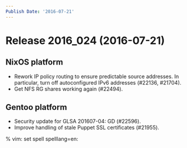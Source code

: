 ```yaml
---
Publish Date: '2016-07-21'
---
```


# Release 2016_024 (2016-07-21)

## NixOS platform

- Rework IP policy routing to ensure predictable source addresses. In
  particular, turn off autoconfigured IPv6 addresses (#22136, #21704).
- Get NFS RG shares working again (#22494).

## Gentoo platform

- Security update for GLSA 201607-04: GD (#22596).
- Improve handling of stale Puppet SSL certificates (#21955).

% vim: set spell spelllang=en:
